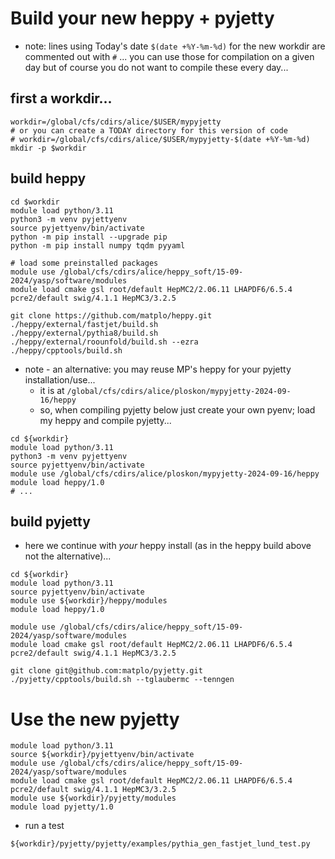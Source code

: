 # Build your new heppy + pyjetty

- note: lines using Today's date `$(date +%Y-%m-%d)` for the new workdir are commented out with `#` ... you can use those for compilation on a given day but of course you do not want to compile these every day... 

## first a workdir...

```
workdir=/global/cfs/cdirs/alice/$USER/mypyjetty
# or you can create a TODAY directory for this version of code
# workdir=/global/cfs/cdirs/alice/$USER/mypyjetty-$(date +%Y-%m-%d)
mkdir -p $workdir
```

## build heppy

```
cd $workdir
module load python/3.11
python3 -m venv pyjettyenv
source pyjettyenv/bin/activate
python -m pip install --upgrade pip
python -m pip install numpy tqdm pyyaml

# load some preinstalled packages
module use /global/cfs/cdirs/alice/heppy_soft/15-09-2024/yasp/software/modules
module load cmake gsl root/default HepMC2/2.06.11 LHAPDF6/6.5.4 pcre2/default swig/4.1.1 HepMC3/3.2.5

git clone https://github.com/matplo/heppy.git
./heppy/external/fastjet/build.sh
./heppy/external/pythia8/build.sh
./heppy/external/roounfold/build.sh --ezra
./heppy/cpptools/build.sh
```

- note - an alternative: you may reuse MP's heppy for your pyjetty installation/use...
  - it is at `/global/cfs/cdirs/alice/ploskon/mypyjetty-2024-09-16/heppy`
  - so, when compiling pyjetty below just create your own pyenv; load my heppy and compile pyjetty...
```
cd ${workdir}
module load python/3.11
python3 -m venv pyjettyenv
source pyjettyenv/bin/activate
module use /global/cfs/cdirs/alice/ploskon/mypyjetty-2024-09-16/heppy
module load heppy/1.0
# ...
```

## build pyjetty

- here we continue with *your* heppy install (as in the heppy build above not the alternative)... 
```
cd ${workdir}
module load python/3.11
source pyjettyenv/bin/activate
module use ${workdir}/heppy/modules
module load heppy/1.0

module use /global/cfs/cdirs/alice/heppy_soft/15-09-2024/yasp/software/modules
module load cmake gsl root/default HepMC2/2.06.11 LHAPDF6/6.5.4 pcre2/default swig/4.1.1 HepMC3/3.2.5

git clone git@github.com:matplo/pyjetty.git
./pyjetty/cpptools/build.sh --tglaubermc --tenngen
```

# Use the new pyjetty

```
module load python/3.11
source ${workdir}/pyjettyenv/bin/activate
module use /global/cfs/cdirs/alice/heppy_soft/15-09-2024/yasp/software/modules
module load cmake gsl root/default HepMC2/2.06.11 LHAPDF6/6.5.4 pcre2/default swig/4.1.1 HepMC3/3.2.5
module use ${workdir}/pyjetty/modules
module load pyjetty/1.0
```

- run a test

```
${workdir}/pyjetty/pyjetty/examples/pythia_gen_fastjet_lund_test.py
```

